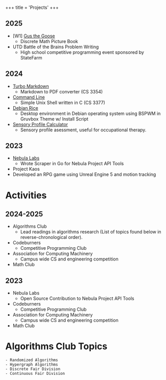 +++
title = 'Projects'
+++

## 2025
- [W1] [Gus the Goose](https://github.com/iniyanijoseph/Gus_the_Goose)
	- Discrete Math Picture Book
- UTD Battle of the Brains Problem Writing
	- High school competitive programming event sponsored by StateFarm 
	
## 2024
- [Turbo Markdown](https://github.com/UTD-Fall-2024-Sec-6/TurboMarkdown)
	- Markdown to PDF converter (CS 3354)
- [Command Line](https://github.com/BenWowo/sish)
  - Simple Unix Shell written in C (CS 3377)
- [Debian Rice](https://github.com/iniyanijoseph/Debian-Gruvbox)
  - Desktop environment in Debian operating system using BSPWM in Gruvbox Theme w/ Install Script
- [Sensory Profile Calculator](https://github.com/iniyanijoseph/Sensory-Profile-Calculator)
	- Sensory profile asessment, useful for occupational therapy.

## 2023
- [Nebula Labs](https://github.com/UTDNebula/api-tools)
  - Wrote Scraper in Go for Nebula Project API Tools
 - Project Kaos
  - Developed an RPG game using Unreal Engine 5 and motion tracking

# Activities
## 2024-2025
- Algorithms Club 
	- Lead readings in algorithms research (List of topics found below in reverse-chronological order).
- Codeburners
	- Competitive Programming Club
- Association for Computing Machinery
	- Campus wide CS and engineering competition
- Math Club

## 2023
- Nebula Labs
	- Open Source Contribution to Nebula Project API Tools
- Codeburners
	- Competitive Programming Club
- Association for Computing Machinery
	- Campus wide CS and engineering competition
- Math Club

# Algorithms Club Topics
	- Randomized Algorithms
	- Hypergraph Algorithms
	- Discrete Fair Division
	- Continuous Fair Division
